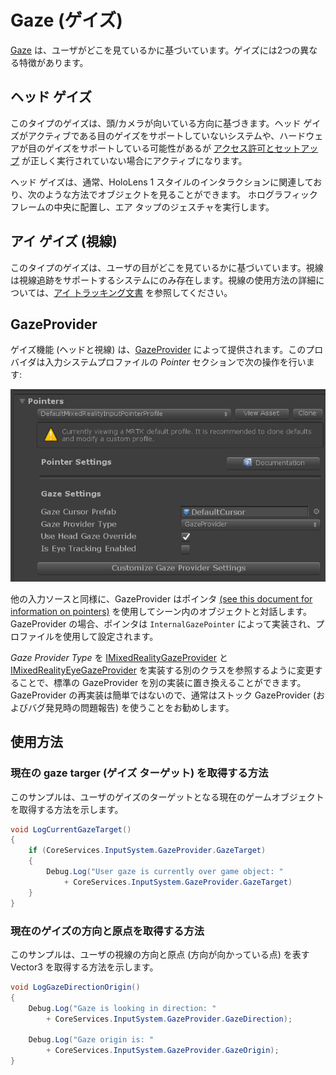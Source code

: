 # Gaze (ゲイズ)

[Gaze](https://docs.microsoft.com/ja-jp/windows/mixed-reality/gaze) は、ユーザがどこを見ているかに基づいています。ゲイズには2つの異なる特徴があります。

## ヘッド ゲイズ

このタイプのゲイズは、頭/カメラが向いている方向に基づきます。ヘッド ゲイズがアクティブである目のゲイズをサポートしていないシステムや、ハードウェアが目のゲイズをサポートしている可能性があるが [アクセス許可とセットアップ](../EyeTracking/EyeTracking_BasicSetup.md#eye-tracking-requirements-checklist) が正しく実行されていない場合にアクティブになります。

ヘッド ゲイズは、通常、HoloLens 1 スタイルのインタラクションに関連しており、次のような方法でオブジェクトを見ることができます。
ホログラフィックフレームの中央に配置し、エア タップのジェスチャを実行します。

## アイ ゲイズ (視線)

このタイプのゲイズは、ユーザの目がどこを見ているかに基づいています。視線は視線追跡をサポートするシステムにのみ存在します。視線の使用方法の詳細については、[アイ トラッキング文書](../EyeTracking/EyeTracking_Main.md) を参照してください。

## GazeProvider

ゲイズ機能 (ヘッドと視線) は、[GazeProvider](xref:Microsoft.MixedReality.Toolkit.Input.GazeProvider) によって提供されます。このプロバイダは入力システムプロファイルの *Pointer* セクションで次の操作を行います:

![Gaze Configuration Entrypoint](../../Documentation/Images/Input/GazeConfigurationEntrypoint.png)

他の入力ソースと同様に、GazeProvider はポインタ [(see this document for information on pointers)](../Architecture/InputSystem/ControllersPointersAndFocus.md) を使用してシーン内のオブジェクトと対話します。
GazeProvider の場合、ポインタは `InternalGazePointer` によって実装され、プロファイルを使用して設定されます。

*Gaze Provider Type* を [IMixedRealityGazeProvider](xref:Microsoft.MixedReality.Toolkit.Input.IMixedRealityGazeProvider) と [IMixedRealityEyeGazeProvider](xref:Microsoft.MixedReality.Toolkit.Input.IMixedRealityEyeGazeProvider) を実装する別のクラスを参照するように変更することで、標準の GazeProvider を別の実装に置き換えることができます。
GazeProvider の再実装は簡単ではないので、通常はストック GazeProvider (およびバグ発見時の問題報告) を使うことをお勧めします。

## 使用方法

### 現在の gaze targer (ゲイズ ターゲット) を取得する方法

このサンプルは、ユーザのゲイズのターゲットとなる現在のゲームオブジェクトを取得する方法を示します。

```csharp
void LogCurrentGazeTarget()
{
    if (CoreServices.InputSystem.GazeProvider.GazeTarget)
    {
        Debug.Log("User gaze is currently over game object: "
            + CoreServices.InputSystem.GazeProvider.GazeTarget)
    }
}
```

### 現在のゲイズの方向と原点を取得する方法

このサンプルは、ユーザの視線の方向と原点 (方向が向かっている点) を表す Vector3 を取得する方法を示します。

```csharp
void LogGazeDirectionOrigin()
{
    Debug.Log("Gaze is looking in direction: "
        + CoreServices.InputSystem.GazeProvider.GazeDirection);

    Debug.Log("Gaze origin is: "
        + CoreServices.InputSystem.GazeProvider.GazeOrigin);
}
```
